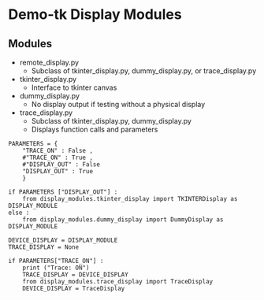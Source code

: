 # Demo-tk Display Modules

## Modules

- remote_display.py
  - Subclass of tkinter_display.py, dummy_display.py, or trace_display.py
- tkinter_display.py
  - Interface to tkinter canvas
- dummy_display.py
  - No display output if testing without a physical display
- trace_display.py
  - Subclass of tkinter_display.py, dummy_display.py
  - Displays function calls and parameters

```
PARAMETERS = {
    "TRACE_ON" : False ,
    #"TRACE_ON" : True ,
    #"DISPLAY_OUT" : False
    "DISPLAY_OUT" : True
    }

if PARAMETERS ["DISPLAY_OUT"] :
    from display_modules.tkinter_display import TKINTERDisplay as DISPLAY_MODULE
else :
    from display_modules.dummy_display import DummyDisplay as DISPLAY_MODULE

DEVICE_DISPLAY = DISPLAY_MODULE
TRACE_DISPLAY = None

if PARAMETERS["TRACE_ON"] :
    print ("Trace: ON")
    TRACE_DISPLAY = DEVICE_DISPLAY
    from display_modules.trace_display import TraceDisplay
    DEVICE_DISPLAY = TraceDisplay

```

